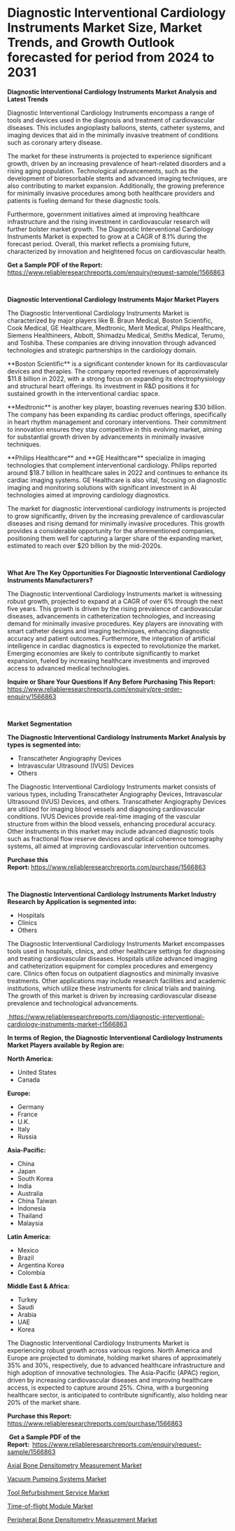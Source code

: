 <p><h1>Diagnostic Interventional Cardiology Instruments Market Size, Market Trends, and Growth Outlook forecasted for period from 2024 to 2031</h1></p><p><strong>Diagnostic Interventional Cardiology Instruments Market Analysis and Latest Trends</strong></p>
<p><p>Diagnostic Interventional Cardiology Instruments encompass a range of tools and devices used in the diagnosis and treatment of cardiovascular diseases. This includes angioplasty balloons, stents, catheter systems, and imaging devices that aid in the minimally invasive treatment of conditions such as coronary artery disease. </p><p>The market for these instruments is projected to experience significant growth, driven by an increasing prevalence of heart-related disorders and a rising aging population. Technological advancements, such as the development of bioresorbable stents and advanced imaging techniques, are also contributing to market expansion. Additionally, the growing preference for minimally invasive procedures among both healthcare providers and patients is fueling demand for these diagnostic tools.</p><p>Furthermore, government initiatives aimed at improving healthcare infrastructure and the rising investment in cardiovascular research will further bolster market growth. The Diagnostic Interventional Cardiology Instruments Market is expected to grow at a CAGR of 8.1% during the forecast period. Overall, this market reflects a promising future, characterized by innovation and heightened focus on cardiovascular health.</p></p>
<p><strong>Get a Sample PDF of the Report:&nbsp;</strong> <a href="https://www.reliableresearchreports.com/enquiry/request-sample/1566863">https://www.reliableresearchreports.com/enquiry/request-sample/1566863</a></p>
<p>&nbsp;</p>
<p><strong>Diagnostic Interventional Cardiology Instruments Major Market Players</strong></p>
<p><p>The Diagnostic Interventional Cardiology Instruments Market is characterized by major players like B. Braun Medical, Boston Scientific, Cook Medical, GE Healthcare, Medtronic, Merit Medical, Philips Healthcare, Siemens Healthineers, Abbott, Shimadzu Medical, Smiths Medical, Terumo, and Toshiba. These companies are driving innovation through advanced technologies and strategic partnerships in the cardiology domain.</p><p>**Boston Scientific** is a significant contender known for its cardiovascular devices and therapies. The company reported revenues of approximately $11.8 billion in 2022, with a strong focus on expanding its electrophysiology and structural heart offerings. Its investment in R&D positions it for sustained growth in the interventional cardiac space.</p><p>**Medtronic** is another key player, boasting revenues nearing $30 billion. The company has been expanding its cardiac product offerings, specifically in heart rhythm management and coronary interventions. Their commitment to innovation ensures they stay competitive in this evolving market, aiming for substantial growth driven by advancements in minimally invasive techniques.</p><p>**Philips Healthcare** and **GE Healthcare** specialize in imaging technologies that complement interventional cardiology. Philips reported around $18.7 billion in healthcare sales in 2022 and continues to enhance its cardiac imaging systems. GE Healthcare is also vital, focusing on diagnostic imaging and monitoring solutions with significant investment in AI technologies aimed at improving cardiology diagnostics.</p><p>The market for diagnostic interventional cardiology instruments is projected to grow significantly, driven by the increasing prevalence of cardiovascular diseases and rising demand for minimally invasive procedures. This growth provides a considerable opportunity for the aforementioned companies, positioning them well for capturing a larger share of the expanding market, estimated to reach over $20 billion by the mid-2020s.</p></p>
<p>&nbsp;</p>
<p><strong>What Are The Key Opportunities For Diagnostic Interventional Cardiology Instruments Manufacturers?</strong></p>
<p><p>The Diagnostic Interventional Cardiology Instruments market is witnessing robust growth, projected to expand at a CAGR of over 6% through the next five years. This growth is driven by the rising prevalence of cardiovascular diseases, advancements in catheterization technologies, and increasing demand for minimally invasive procedures. Key players are innovating with smart catheter designs and imaging techniques, enhancing diagnostic accuracy and patient outcomes. Furthermore, the integration of artificial intelligence in cardiac diagnostics is expected to revolutionize the market. Emerging economies are likely to contribute significantly to market expansion, fueled by increasing healthcare investments and improved access to advanced medical technologies.</p></p>
<p><strong>Inquire or Share Your Questions If Any Before Purchasing This Report:</strong> <a href="https://www.reliableresearchreports.com/enquiry/pre-order-enquiry/1566863">https://www.reliableresearchreports.com/enquiry/pre-order-enquiry/1566863</a></p>
<p>&nbsp;</p>
<p><strong>Market Segmentation</strong></p>
<p><strong>The Diagnostic Interventional Cardiology Instruments Market Analysis by types is segmented into:</strong></p>
<p><ul><li>Transcatheter Angiography Devices</li><li>Intravascular Ultrasound (IVUS) Devices</li><li>Others</li></ul></p>
<p><p>The Diagnostic Interventional Cardiology Instruments market consists of various types, including Transcatheter Angiography Devices, Intravascular Ultrasound (IVUS) Devices, and others. Transcatheter Angiography Devices are utilized for imaging blood vessels and diagnosing cardiovascular conditions. IVUS Devices provide real-time imaging of the vascular structure from within the blood vessels, enhancing procedural accuracy. Other instruments in this market may include advanced diagnostic tools such as fractional flow reserve devices and optical coherence tomography systems, all aimed at improving cardiovascular intervention outcomes.</p></p>
<p><strong>Purchase this Report:&nbsp;</strong><a href="https://www.reliableresearchreports.com/purchase/1566863">https://www.reliableresearchreports.com/purchase/1566863</a></p>
<p>&nbsp;</p>
<p><strong>The Diagnostic Interventional Cardiology Instruments Market Industry Research by Application is segmented into:</strong></p>
<p><ul><li>Hospitals</li><li>Clinics</li><li>Others</li></ul></p>
<p><p>The Diagnostic Interventional Cardiology Instruments Market encompasses tools used in hospitals, clinics, and other healthcare settings for diagnosing and treating cardiovascular diseases. Hospitals utilize advanced imaging and catheterization equipment for complex procedures and emergency care. Clinics often focus on outpatient diagnostics and minimally invasive treatments. Other applications may include research facilities and academic institutions, which utilize these instruments for clinical trials and training. The growth of this market is driven by increasing cardiovascular disease prevalence and technological advancements.</p></p>
<p><a href="https://www.reliableresearchreports.com/diagnostic-interventional-cardiology-instruments-market-r1566863">&nbsp;https://www.reliableresearchreports.com/diagnostic-interventional-cardiology-instruments-market-r1566863</a></p>
<p><strong>In terms of Region, the Diagnostic Interventional Cardiology Instruments Market Players available by Region are:</strong></p>
<p>
    <p> <strong> North America: </strong>
        <ul>
            <li>United States</li>
            <li>Canada</li>
        </ul>
        </p> 
    <p> <strong> Europe: </strong>
        <ul>
            <li>Germany</li>
            <li>France</li>
            <li>U.K.</li>
            <li>Italy</li>
            <li>Russia</li>
        </ul>
        </p> 
    <p> <strong> Asia-Pacific: </strong>
        <ul>
            <li>China</li>
            <li>Japan</li>
            <li>South Korea</li>
            <li>India</li>
            <li>Australia</li>
            <li>China Taiwan</li>
            <li>Indonesia</li>
            <li>Thailand</li>
            <li>Malaysia</li>
        </ul>
        </p> 
    <p> <strong> Latin America: </strong>
        <ul>
            <li>Mexico</li>
            <li>Brazil</li>
            <li>Argentina Korea</li>
            <li>Colombia</li>
        </ul>
        </p> 
    <p> <strong> Middle East & Africa: </strong>
        <ul>
            <li>Turkey</li>
            <li>Saudi</li>
            <li>Arabia</li>
            <li>UAE</li>
            <li>Korea</li>
        </ul>
    </p>
    </p>
<p><p>The Diagnostic Interventional Cardiology Instruments Market is experiencing robust growth across various regions. North America and Europe are projected to dominate, holding market shares of approximately 35% and 30%, respectively, due to advanced healthcare infrastructure and high adoption of innovative technologies. The Asia-Pacific (APAC) region, driven by increasing cardiovascular diseases and improving healthcare access, is expected to capture around 25%. China, with a burgeoning healthcare sector, is anticipated to contribute significantly, also holding near 20% of the market share.</p></p>
<p><strong>Purchase this Report: </strong><a href="https://www.reliableresearchreports.com/purchase/1566863">https://www.reliableresearchreports.com/purchase/1566863</a></p>
<p>&nbsp;<strong>Get a Sample PDF of the Report:&nbsp;&nbsp;</strong><a href="https://www.reliableresearchreports.com/enquiry/request-sample/1566863">https://www.reliableresearchreports.com/enquiry/request-sample/1566863</a></p>
<p><strong></strong></p>
<p><p><a href="https://github.com/BesaLoshi2000/Market-Research-Report-List-1/blob/main/axial-bone-densitometry-measurement-market.md">Axial Bone Densitometry Measurement Market</a></p><p><a href="https://www.linkedin.com/pulse/global-vacuum-pumping-systems-market-share-growth-opportunities-iem4e">Vacuum Pumping Systems Market</a></p><p><a href="https://issuu.com/reportprime-2/docs/tool-refurbishment-service-market-s_41ef8009e3c930">Tool Refurbishment Service Market</a></p><p><a href="https://medium.com/@rudyexsample_43996/time-of-flight-module-market-report-by-product-type-direct-indirect-end-use-smart-d0253eaa5799">Time-of-flight Module Market</a></p><p><a href="https://github.com/irfadac/Market-Research-Report-List-5/blob/main/peripheral-bone-densitometry-measurement-market.md">Peripheral Bone Densitometry Measurement Market</a></p></p>